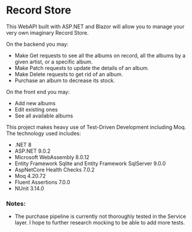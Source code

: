 # Record Store
This WebAPI built with ASP.NET and Blazor will allow you to manage your very own imaginary Record Store.

On the backend you may:
- Make Get requests to see all the albums on record, all the albums by a given artist, or a specific album.
- Make Patch requests to update the details of an album.
- Make Delete requests to get rid of an album.
- Purchase an album to decrease its stock.

On the front end you may:
- Add new albums
- Edit existing ones
- See all available albums


This project makes heavy use of Test-Driven Development including Moq. The technology used includes: 
- .NET 8
- ASP.NET 9.0.2
- Microsoft WebAssembly 8.0.12
- Entity Framework Sqlite and Entity Framework SqlServer 9.0.0
- AspNetCore Health Checks 7.0.2
- Moq 4.20.72
- Fluent Assertions 7.0.0
- NUnit 3.14.0

### Notes:
- The purchase pipeline is currently not thoroughly tested in the Service layer. I hope to further research mocking to be able to add more tests.
